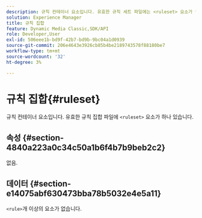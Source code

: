 ```yaml
---
description: 규칙 컨테이너 요소입니다. 유효한 규칙 세트 파일에는 <ruleset> 요소가 하나 포함되어 있습니다.
solution: Experience Manager
title: 규칙 집합
feature: Dynamic Media Classic,SDK/API
role: Developer,User
exl-id: 506eee1b-bd9f-42b7-bd9b-9bc04a1d0939
source-git-commit: 206e4643e3926cb85b4be2189743578f88180be7
workflow-type: tm+mt
source-wordcount: '32'
ht-degree: 3%

---
```


# 규칙 집합{#ruleset}

규칙 컨테이너 요소입니다. 유효한 규칙 집합 파일에 `<ruleset>` 요소가 하나 있습니다.

## 속성 {#section-4840a223a0c34c50a1b6f4b7b9beb2c2}

없음.

## 데이터 {#section-e14075abf630473bba78b5032e4e5a11}

`<rule>`개 이상의 요소가 없습니다.
